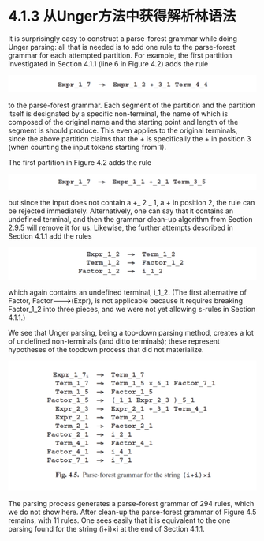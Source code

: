 # 4.1.3 从Unger方法中获得解析林语法

It is surprisingly easy to construct a parse-forest grammar while doing Unger parsing: all that is needed is to add one rule to the parse-forest grammar for each attempted partition. For example, the first partition investigated in Section 4.1.1 (line 6 in Figure 4.2) adds the rule

![图1](../../img/4.1.3_1.png)

to the parse-forest grammar. Each segment of the partition and the partition itself is designated by a specific non-terminal, the name of which is composed of the original name and the starting point and length of the segment is should produce. This even applies to the original terminals, since the above partition claims that the + is specifically the + in position 3 (when counting the input tokens starting from 1).

The first partition in Figure 4.2 adds the rule

![图2](../../img/4.1.3_2.png)

but since the input does not contain a +_ 2 _ 1, a + in position 2, the rule can be rejected immediately. Alternatively, one can say that it contains an undefined terminal, and then the grammar clean-up algorithm from Section 2.9.5 will remove it for us. Likewise, the further attempts described in Section 4.1.1 add the rules

![图3](../../img/4.1.3_3.png)

which again contains an undefined terminal, i_1_2. (The first alternative of Factor, Factor--->(Expr), is not applicable because it requires breaking Factor_1_2 into three pieces, and we were not yet allowing ε-rules in Section 4.1.1.)

We see that Unger parsing, being a top-down parsing method, creates a lot of undefined non-terminals (and ditto terminals); these represent hypotheses of the topdown process that did not materialize.

![图4](../../img/4.1.3_4-Fig.4.5.png)

The parsing process generates a parse-forest grammar of 294 rules, which we do not show here. After clean-up the parse-forest grammar of Figure 4.5 remains, with 11 rules. One sees easily that it is equivalent to the one parsing found for the string (i+i)×i at the end of Section 4.1.1.
